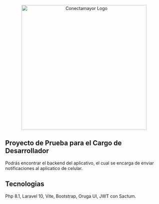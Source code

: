 <p align="center"><a href="https://binfrix.com" target="_blank"><img src="https://binfrix.com/template/dist/img/logo.jpg" width="400" alt="Conectamayor Logo"></a></p>

## Proyecto de Prueba para el Cargo de Desarrollador

Podrás encontrar el backend del aplicativo, el cual se encarga de enviar notificaciones al aplicatico de celular.

## Tecnologias

Php 8.1, Laravel 10, Vite, Bootstrap, Oruga UI, JWT con Sactum.

